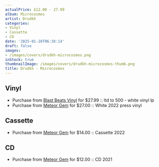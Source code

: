 ```yaml
---
actualPrice: $12.00 - 27.99
album: Microcosmos
artist: Drudkh
categories:
- Vinyl
- Cassette
- CD
date: '2025-01-28T06:38:14'
draft: false
images:
- /images/covers/drudkh-microcosmos.png
inStock: true
thumbnailImage: /images/covers/drudkh-microcosmos-thumb.png
title: Drudkh - Microcosmos
---
```


## Vinyl
* Purchase from [Blast Beats Vinyl](https://blastbeatsvinyl.com/products/drudkh-microcosmics-ltd-to-500-white-vinyl-lp) for $27.99 :: ltd to 500 - white vinyl lp
* Purchase from [Meteor Gem](https://meteor-gem.com/products/drudkh-microcosmos-lp) for $27.00 :: White 2022 press vinyl
## Cassette
* Purchase from [Meteor Gem](https://meteor-gem.com/products/drudkh-microcosmos-cassette) for $14.00 :: Cassette 2022
## CD
* Purchase from [Meteor Gem](https://meteor-gem.com/products/drudkh-microcosmos-cd) for $12.00 :: CD 2021

